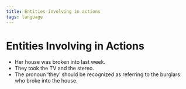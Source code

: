 ```yaml
---
title: Entities involving in actions
tags: language
---
```


# Entities Involving in Actions
- Her house was broken into last week.
- They took the TV and the stereo.
- The pronoun ‘they’ should be recognized as referring to the burglars who broke into the house.


















